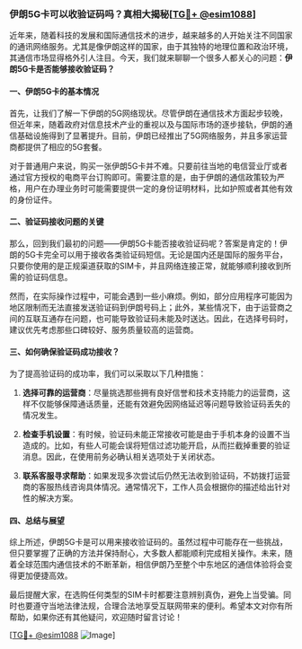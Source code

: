 ### 伊朗5G卡可以收验证码吗？真相大揭秘[[TG💪+ @esim1088](https://t.me/s/esim1088)]

近年来，随着科技的发展和国际通信技术的进步，越来越多的人开始关注不同国家的通讯网络服务。尤其是像伊朗这样的国家，由于其独特的地理位置和政治环境，其通信市场显得格外引人注目。今天，我们就来聊聊一个很多人都关心的问题：**伊朗5G卡是否能够接收验证码？**

#### 一、伊朗5G卡的基本情况

首先，让我们了解一下伊朗的5G网络现状。尽管伊朗在通信技术方面起步较晚，但近年来，随着政府对信息技术产业的重视以及与国际市场的逐步接轨，伊朗的通信基础设施得到了显著提升。目前，伊朗已经推出了5G网络服务，并且多家运营商都提供了相应的5G套餐。

对于普通用户来说，购买一张伊朗5G卡并不难。只要前往当地的电信营业厅或者通过官方授权的电商平台订购即可。需要注意的是，由于伊朗的通信政策较为严格，用户在办理业务时可能需要提供一定的身份证明材料，比如护照或者其他有效的身份证件。

#### 二、验证码接收问题的关键

那么，回到我们最初的问题——伊朗5G卡能否接收验证码呢？答案是肯定的！伊朗的5G卡完全可以用于接收各类验证码短信。无论是国内还是国际的服务平台，只要你使用的是正规渠道获取的SIM卡，并且网络连接正常，就能够顺利接收到所需的验证码信息。

然而，在实际操作过程中，可能会遇到一些小麻烦。例如，部分应用程序可能因为地区限制而无法直接发送验证码到伊朗号码上；此外，某些情况下，由于运营商之间的互联互通存在问题，也可能导致验证码未能及时送达。因此，在选择号码时，建议优先考虑那些口碑较好、服务质量较高的运营商。

#### 三、如何确保验证码成功接收？

为了提高验证码的成功率，我们可以采取以下几种措施：

1. **选择可靠的运营商**：尽量挑选那些拥有良好信誉和技术支持能力的运营商，这样不仅能够保障通话质量，还能有效避免因网络延迟等问题导致验证码丢失的情况发生。
   
2. **检查手机设置**：有时候，验证码未能正常接收可能是由于手机本身的设置不当造成的。比如，有些人可能会误将短信过滤功能开启，从而拦截掉重要的验证消息。因此，在使用前务必确认相关选项处于关闭状态。

3. **联系客服寻求帮助**：如果发现多次尝试后仍然无法收到验证码，不妨拨打运营商的客服热线咨询具体情况。通常情况下，工作人员会根据你的描述给出针对性的解决方案。

#### 四、总结与展望

综上所述，伊朗5G卡是可以用来接收验证码的。虽然过程中可能存在一些挑战，但只要掌握了正确的方法并保持耐心，大多数人都能顺利完成相关操作。未来，随着全球范围内通信技术的不断革新，相信伊朗乃至整个中东地区的通信体验将会变得更加便捷高效。

最后提醒大家，在选购任何类型的SIM卡时都要注意辨别真伪，避免上当受骗。同时也要遵守当地法律法规，合理合法地享受互联网带来的便利。希望本文对你有所帮助，如果你还有其他疑问，欢迎随时留言讨论！

[[TG💪+ @esim1088](https://t.me/s/esim1088) ![Image](https://i.postimg.cc/4NQfJmqS/Snipaste-2025-05-13-00-14-12.png)]